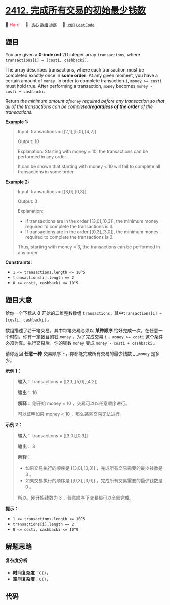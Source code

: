 # [2412. 完成所有交易的初始最少钱数](https://2xiao.github.io/leetcode-js/problem/2412.html)

🔴 <font color=#ff334b>Hard</font>&emsp; 🔖&ensp; [`贪心`](/tag/greedy.md) [`数组`](/tag/array.md) [`排序`](/tag/sorting.md)&emsp; 🔗&ensp;[`力扣`](https://leetcode.cn/problems/minimum-money-required-before-transactions) [`LeetCode`](https://leetcode.com/problems/minimum-money-required-before-transactions)

## 题目

You are given a **0-indexed** 2D integer array `transactions`, where
`transactions[i] = [costi, cashbacki]`.

The array describes transactions, where each transaction must be completed
exactly once in **some order**. At any given moment, you have a certain amount
of `money`. In order to complete transaction `i`, `money >= costi` must hold
true. After performing a transaction, `money` becomes `money - costi +
cashbacki`.

Return _the minimum amount of_`money` _required before any transaction so that
all of the transactions can be completed**regardless of the order** of the
transactions._



**Example 1:**

> Input: transactions = [[2,1],[5,0],[4,2]]
> 
> Output: 10
> 
> Explanation: Starting with money = 10, the transactions can be performed in any order.
> 
> It can be shown that starting with money < 10 will fail to complete all transactions in some order.

**Example 2:**

> Input: transactions = [[3,0],[0,3]]
> 
> Output: 3
> 
> Explanation:
> - If transactions are in the order [[3,0],[0,3]], the minimum money required to complete the transactions is 3.
> - If transactions are in the order [[0,3],[3,0]], the minimum money required to complete the transactions is 0.
> 
> Thus, starting with money = 3, the transactions can be performed in any order.

**Constraints:**

  * `1 <= transactions.length <= 10^5`
  * `transactions[i].length == 2`
  * `0 <= costi, cashbacki <= 10^9`


## 题目大意

给你一个下标从 **0**  开始的二维整数数组 `transactions`，其中`transactions[i] = [costi,
cashbacki]` 。

数组描述了若干笔交易。其中每笔交易必须以 **某种顺序** 恰好完成一次。在任意一个时刻，你有一定数目的钱 `money` ，为了完成交易 `i`
，`money >= costi` 这个条件必须为真。执行交易后，你的钱数 `money` 变成 `money - costi + cashbacki` 。

请你返回 **任意一种** 交易顺序下，你都能完成所有交易的最少钱数 _ _`money` 是多少。



**示例 1：**

> 
> 
> 
> 
> 
> **输入：** transactions = [[2,1],[5,0],[4,2]]
> 
> **输出：** 10
> 
> **解释：** 刚开始 money = 10 ，交易可以以任意顺序进行。
> 
> 可以证明如果 money < 10 ，那么某些交易无法进行。
> 
> 

**示例 2：**

> 
> 
> 
> 
> 
> **输入：** transactions = [[3,0],[0,3]]
> 
> **输出：** 3
> 
> **解释：**
> - 如果交易执行的顺序是 [[3,0],[0,3]] ，完成所有交易需要的最少钱数是 3 。
> - 如果交易执行的顺序是 [[0,3],[3,0]] ，完成所有交易需要的最少钱数是 0 。
> 
> 所以，刚开始钱数为 3 ，任意顺序下交易都可以全部完成。
> 
> 



**提示：**

  * `1 <= transactions.length <= 10^5`
  * `transactions[i].length == 2`
  * `0 <= costi, cashbacki <= 10^9`


## 解题思路

#### 复杂度分析

- **时间复杂度**：`O()`，
- **空间复杂度**：`O()`，

## 代码

```javascript

```